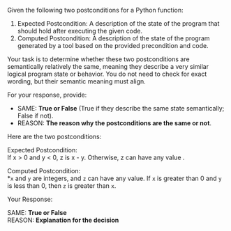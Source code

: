 
Given the following two postconditions for a Python function:

1. Expected Postcondition: A description of the state of the program that should hold after executing the given code.
2. Computed Postcondition: A description of the state of the program generated by a tool based on the provided precondition and code.

Your task is to determine whether these two postconditions are semantically relatively the same, meaning they describe a very similar logical program state or behavior. You do not need to check for exact wording, but their semantic meaning must align.

For your response, provide:

- SAME: **True or False** (True if they describe the same state semantically; False if not).
- REASON: **The reason why the postconditions are the same or not**.

Here are the two postconditions:

Expected Postcondition:  
If x > 0 and y < 0, z is x - y. Otherwise, z can have any value .

Computed Postcondition:  
*`x` and `y` are integers, and `z` can have any value. If `x` is greater than 0 and `y` is less than 0, then `z` is greater than `x`.

Your Response: 

SAME: **True or False**  
REASON: **Explanation for the decision**
